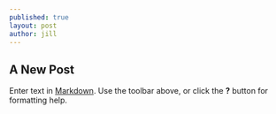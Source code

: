 ```yaml
---
published: true
layout: post
author: jill
---
```

## A New Post

Enter text in [Markdown](http://daringfireball.net/projects/markdown/). Use the toolbar above, or click the **?** button for formatting help.
